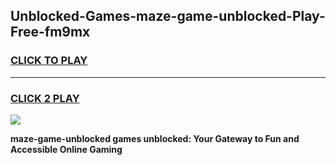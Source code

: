 
## Unblocked-Games-maze-game-unblocked-Play-Free-fm9mx
<h3>
<a href="https://premium76.site?title=maze-game-unblocked&ref=09A">CLICK TO PLAY</a></h3>
<hr>

<h3>
<a href="https://premium76.site?title=maze-game-unblocked&ref=09A">CLICK 2 PLAY</a>
  
</h3>

<a href="https://premium76.site?title=maze-game-unblocked&ref=09A"><img src="https://clearcache.store/games.png"></a>


**maze-game-unblocked games unblocked: Your Gateway to Fun and Accessible Online Gaming**
